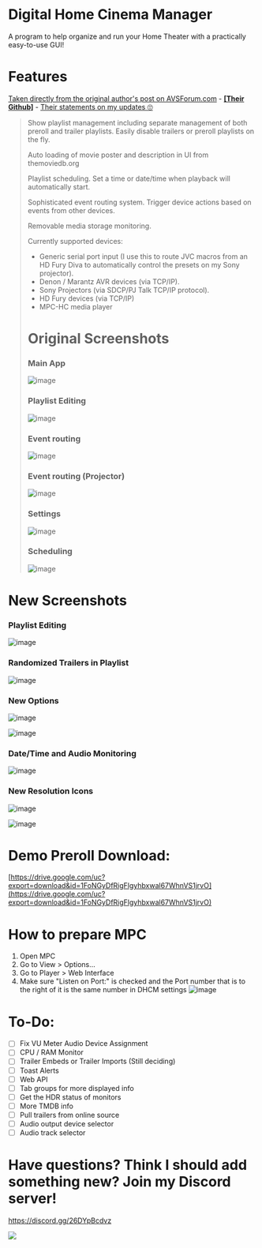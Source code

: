 # Digital Home Cinema Manager

A program to help organize and run your Home Theater with a practically easy-to-use GUI!

# Features

[Taken directly from the original author's post on AVSForum.com](https://www.avsforum.com/threads/new-htpc-backend-management-software.3129060/) - [**\[Their Github\]**](https://github.com/wmandra/DigitalHomeCinemaManager) - [Their statements on my updates 🙄](https://github.com/wmandra/DigitalHomeCinemaManager/pull/8)

> Show playlist management including separate management of both preroll and trailer playlists. Easily disable trailers or preroll playlists on the fly.
> 
> Auto loading of movie poster and description in UI from themoviedb.org
> 
> Playlist scheduling. Set a time or date/time when playback will automatically start.
> 
> Sophisticated event routing system. Trigger device actions based on events from other devices.
> 
> Removable media storage monitoring.
> 
> Currently supported devices:
> 
> *   Generic serial port input (I use this to route JVC macros from an HD Fury Diva to automatically control the presets on my Sony projector).
> *   Denon / Marantz AVR devices (via TCP/IP).
> *   Sony Projectors (via SDCP/PJ Talk TCP/IP protocol).
> *   HD Fury devices (via TCP/IP)
> *   MPC-HC media player
> 
> # Original Screenshots
> 
> ### Main App
> 
> ![image](https://user-images.githubusercontent.com/25405047/174333759-da86eecd-c4c7-46b5-aa59-5cfc930be677.png)
> 
> ### Playlist Editing
> 
> ![image](https://user-images.githubusercontent.com/25405047/174333801-3e4bea31-8405-4eef-82b1-e1d83e83f9bb.png)
> 
> ### Event routing
> 
> ![image](https://user-images.githubusercontent.com/25405047/174333823-2108795b-637d-422a-a628-14c68e44c7fc.png)
> 
> ### Event routing (Projector)
> 
> ![image](https://user-images.githubusercontent.com/25405047/174333859-070b46ce-47ad-4661-ab4f-00f123b78a23.png)
> 
> ### Settings
> 
> ![image](https://user-images.githubusercontent.com/25405047/174333927-ce9bfa43-aa7b-48cb-979e-5663ef9bd9db.png)
> 
> ### Scheduling
> 
> ![image](https://user-images.githubusercontent.com/25405047/174333945-c96ffd7e-add2-4e1e-af39-0ce22fddc848.png)

# New Screenshots

### Playlist Editing

![image](https://user-images.githubusercontent.com/25405047/176536668-1175fc79-779e-47ea-81e7-b711aeb98652.png)

### Randomized Trailers in Playlist

![image](https://user-images.githubusercontent.com/25405047/176536827-0857f7af-3ce9-4c71-b4e5-b74c0f541cfd.png)

### New Options

![image](https://user-images.githubusercontent.com/25405047/176536885-ad917f71-310f-4251-8ca0-92dc33db076e.png)

![image](https://user-images.githubusercontent.com/25405047/176536945-2f47406e-221c-4c82-b01e-33a300386ea7.png)

### Date/Time and Audio Monitoring

![image](https://user-images.githubusercontent.com/25405047/176537045-04637fc0-0708-4975-a5d6-778538843fbf.png)

### New Resolution Icons

![image](https://user-images.githubusercontent.com/25405047/176740945-19abaebd-e12a-47bd-b739-5859e2287d89.png)

![image](https://user-images.githubusercontent.com/25405047/176926691-e3490fc2-b400-4f79-a8eb-8825ccc14348.png)


# Demo Preroll Download:
[https://drive.google.com/uc?export=download&id=1FoNGyDfRigFlgyhbxwal67WhnVS1jrvO](https://drive.google.com/uc?export=download&id=1FoNGyDfRigFlgyhbxwal67WhnVS1jrvO)


# How to prepare MPC
1. Open MPC
2. Go to View > Options...
3. Go to Player > Web Interface
4. Make sure "Listen on Port:" is checked and the Port number that is to the right of it is the same number in DHCM settings
![image](https://github.com/AKASGaming/DigitalHomeCinemaManager/assets/25405047/d11d5d35-cdd6-4b66-88b7-032f7d8e2b81)

# To-Do:

*   [ ] Fix VU Meter Audio Device Assignment
*   [ ] CPU / RAM Monitor
*   [ ] Trailer Embeds or Trailer Imports (Still deciding)
*   [ ] Toast Alerts
*   [ ] Web API 
*   [ ] Tab groups for more displayed info 
*   [ ] Get the HDR status of monitors
*   [ ] More TMDB info
*   [ ] Pull trailers from online source
*   [ ] Audio output device selector 
*   [ ] Audio track selector 

# Have questions? Think I should add something new? Join my Discord server!

https://discord.gg/26DYpBcdvz

![](https://discordapp.com/api/guilds/991091714330599556/widget.png?style=banner4)
